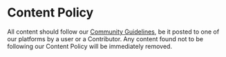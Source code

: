 # Content Policy
All content should follow our [Community Guidelines](https://draugeros.org/go/wiki/community-guidelines/), be it posted to one of our platforms by a user or a Contributor. Any content found not to be following our Content Policy will be immediately removed. 